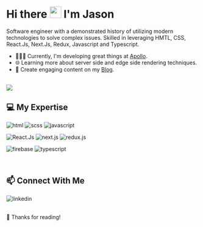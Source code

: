 # Hi there <img src="https://raw.githubusercontent.com/iampavangandhi/iampavangandhi/master/gifs/Hi.gif" width="30px" height="30px"> I'm Jason 


Software engineer with a demonstrated history of utilizing modern technologies to solve complex issues. Skilled in leveraging HMTL, CSS, React.Js, Next.Js, Redux, Javascript and Typescript.<br>

- 👨🏿‍💻 Currently, I'm developing great things at [Apollo](https://www.apollo.xyz).
- 🌐 Learning more about server side and edge side rendering techniques.
- 📝 Create engaging content on my [Blog](https://www.devjasonclarke.com/blog).


<br>
<img src='https://github-readme-stats.vercel.app/api?username=devjasonclarke&theme=vue-dark&show_icons=true'/>


<br>

## 💻 My Expertise
<img alt="html" src="https://img.shields.io/badge/HTML5-E34F26?style=for-the-badge&logo=html5&logoColor=white" /> <img alt="scss" src="https://img.shields.io/badge/SCSS-CC6699?style=for-the-badge&logo=sass&logoColor=white" /> <img alt="javascript" src="https://img.shields.io/badge/JavaScript-F7DF1E?style=for-the-badge&logo=javascript&logoColor=000" /> 

<img alt="React.Js" src="https://img.shields.io/badge/react-1867c0?style=for-the-badge&logo=react&logoColor=fff" /> <img alt="next.js" src="https://img.shields.io/badge/next.js-000000?style=for-the-badge&logo=next.js&logoColor=fff" /> <img alt="redux.js" src="https://img.shields.io/badge/redux.js-000?style=for-the-badge&logo=redux&logoColor=800080" /> 

 <img alt="firebase" src="https://img.shields.io/badge/firebase-black?style=for-the-badge&logo=firebase&logoColor=ffca28" /> <img alt="typescript" src="https://img.shields.io/badge/typescript-1867c0?style=for-the-badge&logo=typescript&logoColor=fff" />


<br>

## 📫 Connect With Me 
[<img align="left" alt="linkedin" src="https://img.shields.io/badge/linkedin-%230077B5.svg?&style=for-the-badge&logo=linkedin&logoColor=white" />](https://www.linkedin.com/in/devjasonclarke/)


<br>
<br>
 
🙌 Thanks for reading!
